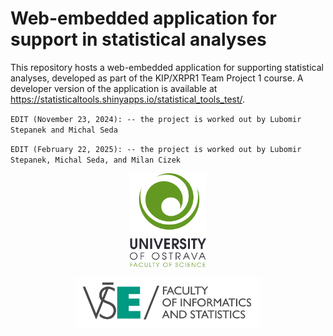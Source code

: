 # Web-embedded application for support in statistical analyses

This repository hosts a web-embedded application for supporting statistical analyses, developed as part of the KIP/XRPR1 Team Project 1 course.
A developer version of the application is available at <a href="https://statisticaltools.shinyapps.io/statistical_tools_test/" target="_blank">https://statisticaltools.shinyapps.io/statistical_tools_test/</a>.

`EDIT (November 23, 2024): -- the project is worked out by Lubomir Stepanek and Michal Seda`

`EDIT (February 22, 2025): -- the project is worked out by Lubomir Stepanek, Michal Seda, and Milan Cizek`

<p align="center">
<a href = "https://prf.osu.eu/" target = "_blank">
    <img
        src = "https://raw.githubusercontent.com/LStepanek/web_embedded_application_for_support_in_statistical_analyses/refs/heads/main/www/images/logo_univesity_of_ostrava.png"
        style = "height:150px;"
    >
</a>
</p>
<p align="center">
<a href = "https://fis.vse.cz/english/" target = "_blank">
    <img
        src = "https://raw.githubusercontent.com/LStepanek/web_embedded_application_for_support_in_statistical_analyses/refs/heads/main/www/images/logo_faculty_of_informatics_and_statistics.png"
        style = "height:80px;"
    >
</a>
</p>
